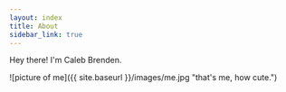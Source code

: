 ```yaml
---
layout: index
title: About
sidebar_link: true
---
```


Hey there! I'm Caleb Brenden.

![picture of me]({{ site.baseurl }}/images/me.jpg "that's me, how cute.")
